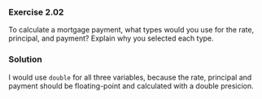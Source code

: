 ### Exercise 2.02

To calculate a mortgage payment, what types would you use for the rate,
principal, and payment? Explain why you selected each type.

### Solution

I would use `double` for all three variables, because the rate, principal and payment should be floating-point and calculated with a double presicion.
